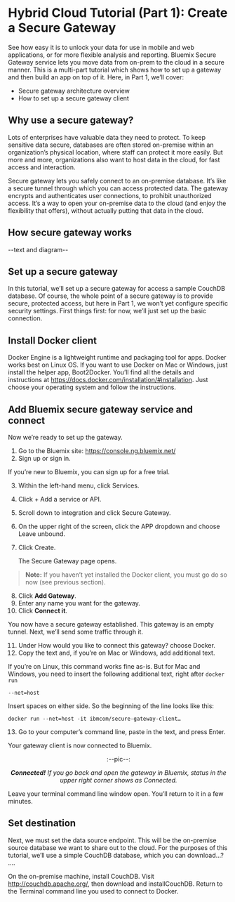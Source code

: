 # Hybrid Cloud Tutorial (Part 1): Create a Secure Gateway 
See how easy it is to unlock your data for use in mobile and web applications, or for more flexible analysis and reporting. Bluemix Secure Gateway service lets you move data from on-prem to the cloud in a secure manner. This is a multi-part tutorial which shows how to set up a gateway and then build an app on top of it. Here, in Part 1, we’ll cover:

- Secure gateway architecture overview
- How to set up a secure gateway client

## Why use a secure gateway?

Lots of enterprises have valuable data they need to protect. To keep sensitive data secure, databases are often stored on-premise within an organization’s physical location, where staff can protect it more easily. But more and more, organizations also want to host data in the cloud, for fast access and interaction.

Secure gateway lets you safely connect to an on-premise database. It’s like a secure tunnel through which you can access protected data. The gateway encrypts and authenticates user connections, to prohibit unauthorized access.  It’s a way to open your on-premise data to the cloud (and enjoy the flexibility that offers), without actually putting that data in the cloud.

## How secure gateway works

--text and diagram--

## Set up a secure gateway

In this tutorial, we’ll set up a secure gateway for access a sample CouchDB database. Of course, the whole point of a secure gateway is to provide secure, protected access, but here in Part 1, we won’t yet configure specific security settings. First things first: for now, we’ll just set up the basic connection.

## Install Docker client

Docker Engine is a lightweight runtime and packaging tool for apps.  Docker works best on Linux OS. If you want to use Docker on Mac or Windows, just install the helper app, Boot2Docker.  You’ll find all the details and instructions at  https://docs.docker.com/installation/#installation. Just choose your operating system and follow the  instructions.

## Add Bluemix secure gateway service and connect
Now we’re ready to set up the gateway.

1. Go to the Bluemix site: https://console.ng.bluemix.net/
2.  Sign up or sign in.

   If you’re new to Bluemix, you can sign up for a free trial. 

3. Within the left-hand menu, click Services.

4. Click + Add a service or API.
5. Scroll down to integration and click Secure Gateway.
6. On the upper right of the screen, click the APP dropdown and choose Leave unbound.
7. Click Create.

   The Secure Gateway page opens. 

> **Note:** If you haven’t yet installed the Docker client, you must go do so now (see previous section).

8. Click **Add Gateway**.
9. Enter any name you want for the gateway.
10. Click **Connect it**.

   You now have a secure gateway established. This gateway is an empty tunnel. Next, we’ll send some traffic through it.

11. Under How would you like to connect this gateway? choose Docker.
12. Copy the text and, if you’re on Mac or Windows, add additional text.

   If you’re on Linux, this command works fine as-is. But for Mac and Windows, you need to insert the following additional text, right after `docker run`

   ``` --net=host ```

   Insert spaces on either side. So the beginning of the line looks like this:

   ``` docker run --net=host -it ibmcom/secure-gateway-client… ```

13. Go to your computer’s command line, paste in the text, and press Enter.

   Your gateway client is now connected to Bluemix. 

<p align="center">:--pic--:</p>
<p align="center"><i><strong>Connected!</strong> If you go back and open the gateway in Bluemix, 
status in the upper right corner shows as Connected.</i></p>

   Leave your terminal command line window open. You’ll return to it in a few minutes.


## Set destination

Next, we must set the data source endpoint. This will be the on-premise source database we want to share out to the cloud. For the purposes of this tutorial, we’ll use a simple CouchDB database, which you can download…? ….

On the on-premise machine, install CouchDB.
Visit http://couchdb.apache.org/, then download and installCouchDB.
Return to the Terminal command line you used to connect to Docker.




